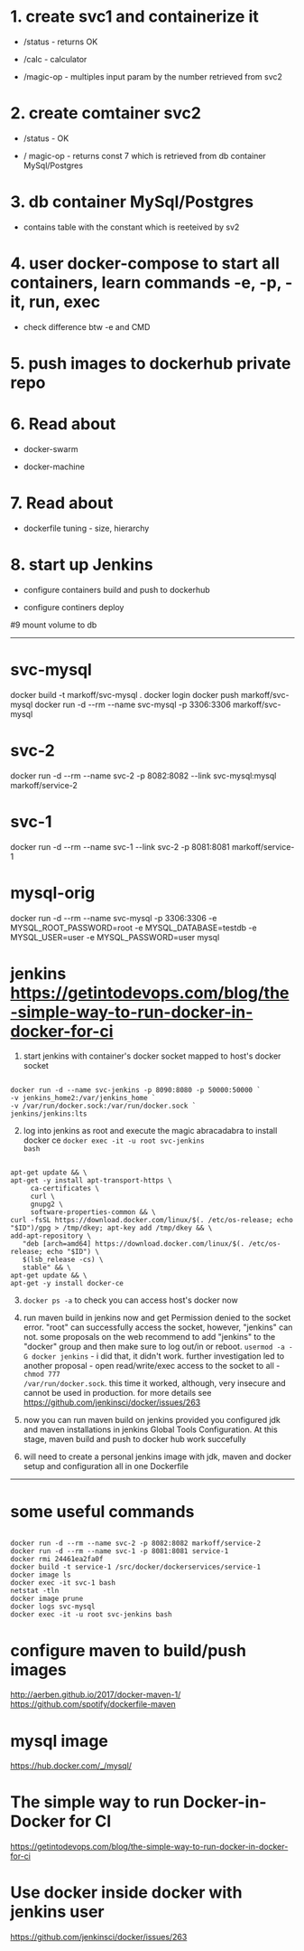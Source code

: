 # 1. create svc1 and containerize it

- /status - returns OK

- /calc - calculator

- /magic-op - multiples input param by the number retrieved from svc2

# 2. create comtainer svc2

- /status - OK

- / magic-op - returns const 7 which is retrieved from db container MySql/Postgres    

# 3. db container MySql/Postgres

- contains table with the constant which is reeteived by sv2

# 4. user docker-compose to start all containers, learn commands -e, -p, -it, run, exec
- check difference btw -e and CMD

# 5. push images to dockerhub private repo

# 6. Read about

- docker-swarm

- docker-machine

# 7. Read about

- dockerfile tuning - size, hierarchy

# 8. start up Jenkins

- configure containers build and push to dockerhub

- configure continers deploy

#9 mount volume to db

-----------------------------

# svc-mysql
docker build -t markoff/svc-mysql .
docker login
docker push markoff/svc-mysql
docker run -d --rm --name svc-mysql -p 3306:3306 markoff/svc-mysql

# svc-2
docker run -d --rm --name svc-2 -p 8082:8082 --link svc-mysql:mysql markoff/service-2

# svc-1
docker run -d --rm --name svc-1 --link svc-2 -p 8081:8081 markoff/service-1

# mysql-orig
docker run -d --rm --name svc-mysql -p 3306:3306 -e MYSQL_ROOT_PASSWORD=root -e MYSQL_DATABASE=testdb -e MYSQL_USER=user -e MYSQL_PASSWORD=user mysql

# jenkins https://getintodevops.com/blog/the-simple-way-to-run-docker-in-docker-for-ci
1. start jenkins with container's docker socket mapped to host's docker socket
<code>
docker run -d --name svc-jenkins -p 8090:8080 -p 50000:50000 `
-v jenkins_home2:/var/jenkins_home `
-v /var/run/docker.sock:/var/run/docker.sock `
jenkins/jenkins:lts
</code>

2. log into jenkins as root and execute the magic abracadabra to install docker ce 
<code>docker exec -it -u root svc-jenkins bash</code>

<code>
apt-get update && \
apt-get -y install apt-transport-https \
     ca-certificates \
     curl \
     gnupg2 \
     software-properties-common && \
curl -fsSL https://download.docker.com/linux/$(. /etc/os-release; echo "$ID")/gpg > /tmp/dkey; apt-key add /tmp/dkey && \
add-apt-repository \
   "deb [arch=amd64] https://download.docker.com/linux/$(. /etc/os-release; echo "$ID") \
   $(lsb_release -cs) \
   stable" && \
apt-get update && \
apt-get -y install docker-ce
</code>

3. <code>docker ps -a</code> to check you can access host's docker now

4. run maven build in jenkins now and get Permission denied to the socket error. "root" can successfully access the socket, 
however, "jenkins" can not. some proposals on the web recommend to add "jenkins" to the "docker" group and then make sure to
log out/in or reboot. <code>usermod -a -G docker jenkins</code> - i did that, it didn't work. further investigation led 
to another proposal - open read/write/exec access to the socket to all - <code>chmod 777 /var/run/docker.sock</code>.
this time it worked, although, very insecure and cannot be used in production. 
for more details see <link>https://github.com/jenkinsci/docker/issues/263</link>

5. now you can run maven build on jenkins provided you configured jdk and maven installations in jenkins Global Tools 
Configuration. At this stage, maven build and push to docker hub work succefully

6. will need to create a personal jenkins image with jdk, maven and docker setup and configuration all in one Dockerfile

-------------------

# some useful commands
<code>
docker run -d --rm --name svc-2 -p 8082:8082 markoff/service-2
docker run -d --rm --name svc-1 -p 8081:8081 service-1
docker rmi 24461ea2fa0f
docker build -t service-1 /src/docker/dockerservices/service-1
docker image ls
docker exec -it svc-1 bash
netstat -tln
docker image prune
docker logs svc-mysql
docker exec -it -u root svc-jenkins bash
</code>


# configure maven to build/push images
http://aerben.github.io/2017/docker-maven-1/
https://github.com/spotify/dockerfile-maven

# mysql image
https://hub.docker.com/_/mysql/

# The simple way to run Docker-in-Docker for CI
https://getintodevops.com/blog/the-simple-way-to-run-docker-in-docker-for-ci
# Use docker inside docker with jenkins user
https://github.com/jenkinsci/docker/issues/263